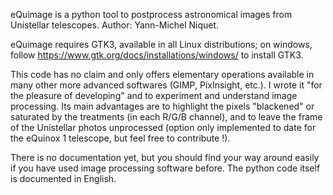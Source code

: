 eQuimage is a python tool to postprocess astronomical images from Unistellar telescopes.
Author: Yann-Michel Niquet.

eQuimage requires GTK3, available in all Linux distributions; on windows, follow https://www.gtk.org/docs/installations/windows/ to install GTK3.

This code has no claim and only offers elementary operations available in many other more advanced softwares (GIMP, PixInsight, etc.). I wrote it "for the pleasure of developing" and to experiment and understand image processing. Its main advantages are to highlight the pixels "blackened" or saturated by the treatments (in each R/G/B channel), and to leave the frame of the Unistellar photos unprocessed (option only implemented to date for the eQuinox 1 telescope, but feel free to contribute !).

There is no documentation yet, but you should find your way around easily if you have used image processing software before. The python code itself is documented in English.

